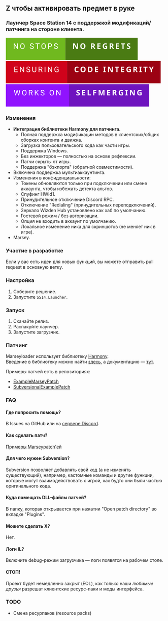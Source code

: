 ## Z чтобы активировать предмет в руке



### Лаунчер Space Station 14 с поддержкой модификаций/патчинга на стороне клиента.

![# badge](Assets/README/no-stops-no-regrets.svg)  
![# badge](Assets/README/ensuring-code-integrity.svg)  
![# badge](Assets/README/works-on-selfmerging.svg)  

### Изменения  
* **Интеграция библиотеки Harmony для патчинга.**  
  * Полная поддержка модификации методов в клиентских/общих сборках контента и движка.  
  * Загрузка пользовательского кода как части игры.  
  * Поддержка Windows.  
  * Без инжекторов — полностью на основе рефлексии.  
  * Патчи скрыты от игры.  
  * Поддержка "бэкпорта" (обратной совместимости).  
* Включена поддержка мультиаккаунтинга.  
* Изменения в конфиденциальности:  
  * Токены обновляются только при подключении или смене аккаунта, чтобы избежать детекта альтов.  
  * Спуфинг HWId1.  
  * Принудительное отключение Discord RPC.  
  * Отключение "Redialing" (принудительных переподключений).  
  * Зеркало Wizden Hub установлено как хаб по умолчанию.  
  * Гостевой режим / без авторизации.  
  * Опция не входить в аккаунт по умолчанию.  
  * Локальное изменение ника для скриншотов (не меняет ник в игре).  
* Marsey.  

### Участие в разработке  
Если у вас есть идеи для новых функций, вы можете отправить pull request в основную ветку.  

### Настройка  
1. Соберите решение.  
2. Запустите `SS14.Launcher`.  

### Запуск  
1. Скачайте релиз.  
2. Распакуйте лаунчер.  
3. Запустите загрузчик.  

### Патчинг  
Marseyloader использует библиотеку [Harmony](https://github.com/pardeike/Harmony).  
Введение в библиотеку можно найти [здесь](https://harmony.pardeike.net/), а документацию — [тут](https://harmony.pardeike.net/articles/intro.html).  

Примеры патчей есть в репозиториях:  
- [ExampleMarseyPatch](https://github.com/ValidHunters/ExampleMarseyPatch)  
- [SubversionalExamplePatch](https://github.com/ValidHunters/SubversionalExamplePatch)  

### FAQ  

#### Где попросить помощь?  
В Issues на GitHub или на [сервере Discord](https://discord.gg/xHtZXybKeh).  

#### Как сделать патч?  
[Примеры Marseypatch'ей](https://github.com/ValidHunters/ExampleMarseyPatch)  

#### Для чего нужен Subversion?  
Subversion позволяет добавлять свой код (а не изменять существующий), например, кастомные команды и другие функции, которые могут взаимодействовать с игрой, как будто они были частью оригинального кода.  

#### Куда помещать DLL-файлы патчей?  
В папку, которая открывается при нажатии "Open patch directory" во вкладке "Plugins".  

#### Можете сделать X?  
Нет.  

#### Логи IL?  
Включите debug-режим загрузчика — логи появятся на рабочем столе.  

#### СТОП!  

Проект будет немедленно закрыт (EOL), как только наши *любимые друзья* разрешат клиентские ресурс-паки и моды интерфейса.  

### TODO
* Смена ресурпаков (resource packs)
